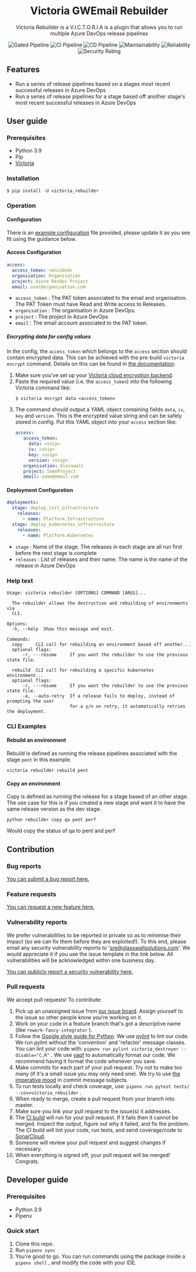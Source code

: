 <div align="center" style="text-align:center">
<h1> Victoria GWEmail Rebuilder </h1>

Victoria Rebuilder is a V.I.C.T.O.R.I.A is a plugin that allows you to run multiple Azure DevOps release pipelines 

![Gated Pipeline](https://github.com/glasswall-sre/victoria_gwemail_rebuilder/workflows/Gated%20Pipeline/badge.svg)
![CI Pipeline](https://github.com/glasswall-sre/victoria_gwemail_rebuilder/workflows/CI%20Pipeline/badge.svg)
![CD Pipeline](https://github.com/glasswall-sre/victoria_gwemail_rebuilder/workflows/CD%20Pipeline/badge.svg)
![Maintainability](https://sonarcloud.io/api/project_badges/measure?project=victoria_gwemail_rebuilder&metric=sqale_rating&token=4c9097e566ef63b37a2afeed4de586af29a84fe8)
![Reliability](https://sonarcloud.io/api/project_badges/measure?project=victoria_gwemail_rebuilder&metric=reliability_rating&token=4c9097e566ef63b37a2afeed4de586af29a84fe8)
![Security Rating](https://sonarcloud.io/api/project_badges/measure?project=victoria_gwemail_rebuilder&metric=security_rating&token=4c9097e566ef63b37a2afeed4de586af29a84fe8)

</div>

## Features
- Run a series of release pipelines based on a stages most recent successful releases in Azure DevOps
- Run a series of release pipelines for a stage based off another stage's most recent successful releases in Azure DevOps

## User guide

### Prerequisites
- Python 3.9
- Pip
- [Victoria](https://github.com/glasswall-sre/victoria)

### Installation
```
$ pip install -U victoria_rebuilder
```

### Operation

#### Configuration
There is an [example configuration](https://github.com/glasswall-sre/victoria_gwemail_rebuilder/blob/master/example_config.yaml) file provided, please update it as you see fit using the guidance below.

#### Access Configuration

``` yaml
access:
  access_token: <encoded>
  organisation: Organisation
  project: Azure DevOps Project
  email: user@organisation.com
```

- `access_token` : The PAT token associated to the email and organisation. The PAT Token must have Read and Write access to Releases.
- `organisation` : The organisation in Azure DevOps.
- `project` : The project in Azure DevOps
- `email` : The email account associated to the PAT token.

##### Encrypting data for config values

In the config, the `access_token` which belongs to the `access` section should contain encrypted data. This can be
achieved with the pre-build `victoria encrypt` command. Details on this
can be found in [the documentation](https://sre.glasswallsolutions.com/victoria/user-guide.html#cloud-encryption):

1. Make sure you've set up your [Victoria cloud encryption backend](https://sre.glasswallsolutions.com/victoria/user-guide.html#azure).
2. Paste the required value (i.e. the `access_token`) into the following Victoria command like:
   ```
   $ victoria encrypt data <access_token>
   ```
3. The command should output a YAML object containing fields `data`, `iv`, `key` and `version`.
   This is the encrypted value string and can be safely stored in config.
   Put this YAML object into your `access` section like:
   ```yaml
   access:
      access_token:
        data: <snip>
        iv: <snip>
        key: <snip>
        version: <snip>
      organisation: Glasswall
      project: SomeProject
      email: some@email.com
   ```

#### Deployment Configuration

```yaml
deployments:
  stage: deploy_init_infrastructure
    releases:
      - name: Platform.Infrastructure
  stage: deploy_kubernetes_infrastructure
    releases:
      - name: Platform.Kubernetes
```

- `stage` : Name of the stage. The releases in each stage are all run first before the next stage is complete
- `releases` : List of releases and their name. The name is the name of the release in Azure DevOps

### Help text

```
Usage: victoria rebuilder [OPTIONS] COMMAND [ARGS]...

  The rebuilder allows the destruction and rebuilding of environments via
  CLI.

Options:
  -h, --help  Show this message and exit.

Commands:
  copy     CLI call for rebuilding an environment based off another...
  optional flags:
      -r, ---resume     If you want the rebuilder to use the previous state file.

  rebuild  CLI call for rebuilding a specific kubernetes environment...
  optional flags:
      -r, ---resume     If you want the rebuilder to use the previous state file.
      -a, --auto-retry  If a release fails to deploy, instead of prompting the user 
                        for a y/n on retry, it automatically retries the deployment.
```

### CLI Examples

#### Rebuild an environment

Rebuild is defined as running the release pipelines associated with the stage `pent` in this example.

```
victoria rebuilder rebuild pent
```

#### Copy an environment

Copy is defined as running the release for a stage based of an other stage. The use case for this is if you created a new stage and want it to have the same release version as the dev stage.

```
python rebuilder copy qa pent perf
```

Would copy the status of qa to pent and perf

## Contribution

### Bug reports

[You can submit a bug report here.](https://github.com/glasswall-sre/victoria_gwemail_rebuilder/issues/new?assignees=&labels=bug&template=bug_report.md&title=%5BBUG%5D+%7BDescription+of+issue%7D)

### Feature requests

[You can request a new feature here.](https://github.com/glasswall-sre/victoria_gwemail_rebuilder/issues/new?assignees=&labels=enhancement&template=feature_request.md&title=%5BREQUEST%5D)

### Vulnerability reports

We prefer vulnerabilities to be reported in private so as to minimise their
impact (so we can fix them before they are exploited!). To this end, please
email any security vulnerability reports to '[sre@glasswallsolutions.com](mailto://sre@glasswallsolutions.com)'.
We would appreciate it if you use the issue template in the link below.
All vulnerabilities will be acknowledged within one business day.

[You can publicly report a security vulnerability here.](https://github.com/glasswall-sre/victoria_gwemail_rebuilder/issues/new?assignees=&labels=Incident%2C+bug&template=vulnerability-report.md&title=%5BVULNERABILITY%5D)

### Pull requests

We accept pull requests! To contribute: 

1. Pick up an unassigned issue from [our issue board](https://github.com/glasswall-sre/victoria_gwemail_rebuilder/issues).
   Assign yourself to the issue so other people know you're working on it.
2. Work on your code in a feature branch that's got a descriptive name (like `rework-fancy-integrator` ).
3. Follow the [Google style guide for Python](http://google.github.io/styleguide/pyguide.html).
   We use [pylint](https://pypi.org/project/pylint/) to lint our code.
   We run pylint without the 'convention' and 'refactor' message classes.
   You can lint your code with: `pipenv run pylint victoria_destroyer --disable="C,R"` .
   We use [yapf](https://github.com/google/yapf) to automatically format our code. We recommend having it
   format the code whenever you save.
4. Make commits for each part of your pull request. Try not to make too many (if it's a small issue you may only need one).
   We try to use [the imperative mood](https://chris.beams.io/posts/git-commit/#imperative)
   in commit message subjects.
5. To run tests locally and check coverage, use: `pipenv run pytest tests/ --cov=victoria_rebuilder` .
6. When ready to merge, create a pull request from your branch into master.
7. Make sure you link your pull request to the issue(s) it addresses.
8. The [CI build](https://github.com/glasswall-sre/victoria_gwemail_rebuilder/actions?query=workflow%3ACI) will run for your pull request. If it fails then it cannot be merged. Inspect the output, figure out why it failed, and fix the problem. The CI build will lint your code, run tests, and send coverage/code to [SonarCloud](https://sonarcloud.io/dashboard?id=victoria_rebuilder). 
9.  Someone will review your pull request and suggest changes if necessary.
10. When everything is signed off, your pull request will be merged! Congrats.

## Developer guide

### Prerequisites
- Python 3.9
- Pipenv

### Quick start
1. Clone this repo.
2. Run `pipenv sync`
3. You're good to go. You can run commands using the package inside a `pipenv shell` , and modify the code with your IDE.
